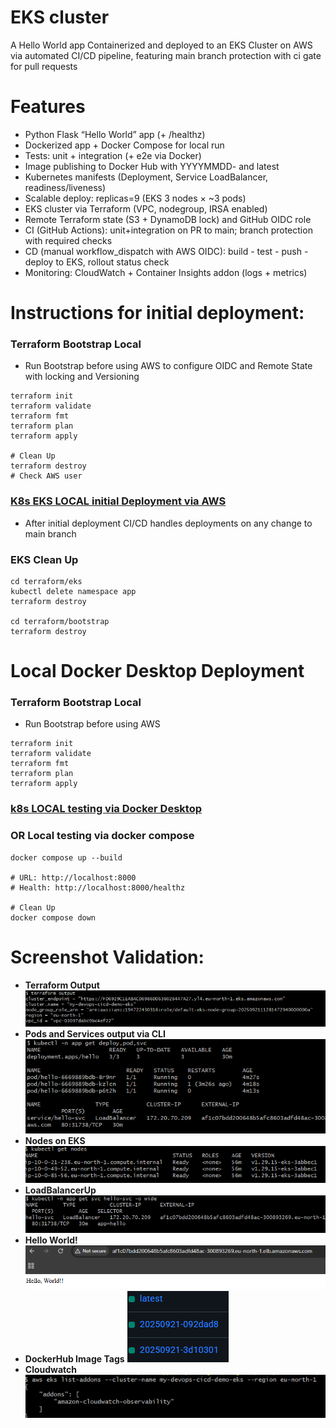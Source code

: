 # EKS cluster
A Hello World app Containerized and deployed to an EKS Cluster on AWS via automated CI/CD pipeline, featuring main branch protection with ci gate for pull requests

# Features
- Python Flask “Hello World” app (+ /healthz)
- Dockerized app + Docker Compose for local run
- Tests: unit + integration (+ e2e via Docker)
- Image publishing to Docker Hub with YYYYMMDD-<shortSHA> and latest
- Kubernetes manifests (Deployment, Service LoadBalancer, readiness/liveness)
- Scalable deploy: replicas=9 (EKS 3 nodes × ~3 pods)
- EKS cluster via Terraform (VPC, nodegroup, IRSA enabled)
- Remote Terraform state (S3 + DynamoDB lock) and GitHub OIDC role
- CI (GitHub Actions): unit+integration on PR to main; branch protection with required checks
- CD (manual workflow_dispatch with AWS OIDC): build - test - push - deploy to EKS, rollout status check
- Monitoring: CloudWatch + Container Insights addon (logs + metrics)

# Instructions for initial deployment:
### Terraform Bootstrap Local
- Run Bootstrap before using AWS to configure OIDC and Remote State with locking and Versioning
```
terraform init
terraform validate
terraform fmt
terraform plan
terraform apply

# Clean Up
terraform destroy
# Check AWS user
```
### [K8s EKS LOCAL initial Deployment via AWS](./k8s/EksTest.md)
- After initial deployment CI/CD handles deployments on any change to main branch
### EKS Clean Up
```
cd terraform/eks
kubectl delete namespace app
terraform destroy

cd terraform/bootstrap
terraform destroy
```
# Local Docker Desktop Deployment
### Terraform Bootstrap Local
- Run Bootstrap before using AWS
```
terraform init
terraform validate
terraform fmt
terraform plan
terraform apply
```
### [k8s LOCAL testing via Docker Desktop](./k8s/LocalTest.md)
### OR Local testing via docker compose
```
docker compose up --build

# URL: http://localhost:8000
# Health: http://localhost:8000/healthz

# Clean Up
docker compose down
```
# Screenshot Validation:
- **Terraform Output**
![Terraform Output](./media/terraformoutput.png)
- **Pods and Services output via CLI**
![Pods and Services output via CLI](./media/podssvc.png)
- **Nodes on EKS**
![EKS nodes ready](./media/nodesup.png)
- **LoadBalancerUp**
![LoadBalancerUp](./media/lbup.png)
- **Hello World!**
![Hello!](./media/hello.png)
- **DockerHub Image Tags**
![DockerHub](./media/dockerhubimagetags.png)
- **Cloudwatch**
![Cloudwatch](./media/cloudwatch.png)
